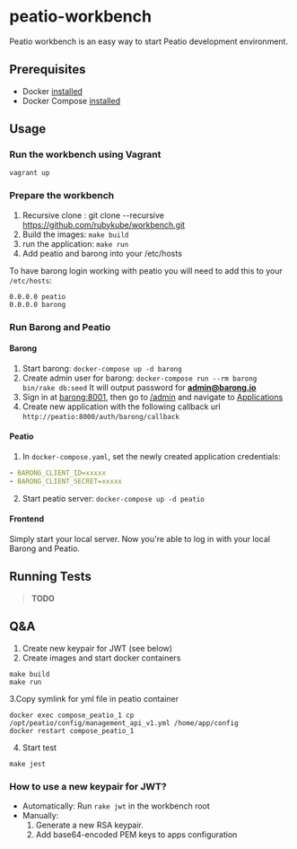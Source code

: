 # peatio-workbench

Peatio workbench is an easy way to start Peatio development environment.

## Prerequisites

- Docker [installed](https://docs.docker.com/engine/installation/)
- Docker Compose [installed](https://docs.docker.com/compose/install/)

## Usage

### Run the workbench using Vagrant

```
vagrant up
```

### Prepare the workbench

1. Recursive clone : git clone --recursive https://github.com/rubykube/workbench.git
2. Build the images: `make build`
3. run the application: `make run`
4. Add peatio and barong into your /etc/hosts

To have barong login working with peatio you will need to add this to your `/etc/hosts`:

```
0.0.0.0 peatio
0.0.0.0 barong
```

### Run Barong and Peatio

#### Barong

1. Start barong: `docker-compose up -d barong`
2. Create admin user for barong: `docker-compose run --rm barong bin/rake db:seed`
   It will output password for **admin@barong.io**
3. Sign in at [barong:8001](http://barong:8001), then go to [/admin](http://barong:8001/admin)
   and navigate to [Applications](http://barong:8001/oauth/applications)
4. Create new application with the following callback url `http://peatio:8000/auth/barong/callback`

#### Peatio

1. In `docker-compose.yaml`, set the newly created application credentials:

```yaml
- BARONG_CLIENT_ID=xxxxx
- BARONG_CLIENT_SECRET=xxxxx
```

2. Start peatio server: `docker-compose up -d peatio`

#### Frontend

Simply start your local server. Now you're able to log in with your local Barong and Peatio.

## Running Tests

>**TODO**

## Q&A
1. Create new keypair for JWT (see below)
2. Create images and start docker containers
```
make build
make run
```
3.Copy symlink for yml file in peatio container
```
docker exec compose_peatio_1 cp /opt/peatio/config/management_api_v1.yml /home/app/config
docker restart compose_peatio_1
```
4. Start test
```
make jest
```


### How to use a new keypair for JWT?

* Automatically:
  Run `rake jwt` in the workbench root
* Manually:
    1. Generate a new RSA keypair.
    2. Add base64-encoded PEM keys to apps configuration

